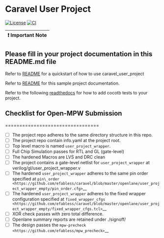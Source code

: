# Caravel User Project

[![License](https://img.shields.io/badge/License-Apache%202.0-blue.svg)](https://opensource.org/licenses/Apache-2.0) [![CI](https://github.com/Cal-Poly-RAMP/tapeout-ci-2311/actions/workflows/user_project_ci.yml/badge.svg)](https://github.com/Cal-Poly-RAMP/tapeout-ci-2311/actions/workflows/user_project_ci.yml) 

| :exclamation: Important Note            |
|-----------------------------------------|

## Please fill in your project documentation in this README.md file 

Refer to [README](docs/source/index.rst#section-quickstart) for a quickstart of how to use caravel_user_project

Refer to [README](docs/source/index.rst) for this sample project documentation. 

Refer to the following [readthedocs](https://caravel-sim-infrastructure.readthedocs.io/en/latest/index.html) for how to add cocotb tests to your project. 

## Checklist for Open-MPW Submission
=================================

-  [ ] The project repo adheres to the same directory structure in this
   repo.
-  [ ] The project repo contain info.yaml at the project root.
-  [ ] Top level macro is named ``user_project_wrapper``.
-  [ ] Full Chip Simulation passes for RTL and GL (gate-level)
-  [ ] The hardened Macros are LVS and DRC clean
-  [ ] The project contains a gate-level netlist for ``user_project_wrapper`` at verilog/gl/user_project_wrapper.v
-  [ ] The hardened ``user_project_wrapper`` adheres to the same pin
   order specified at
   `pin\_order <https://github.com/efabless/caravel/blob/master/openlane/user_project_wrapper_empty/pin_order.cfg>`__
-  [ ] The hardened ``user_project_wrapper`` adheres to the fixed wrapper configuration specified at `fixed_wrapper_cfgs <https://github.com/efabless/caravel/blob/master/openlane/user_project_wrapper_empty/fixed_wrapper_cfgs.tcl>`__
-  [ ] XOR check passes with zero total difference.
-  [ ] Openlane summary reports are retained under ./signoff/
-  [ ] The design passes the `mpw-precheck <https://github.com/efabless/mpw_precheck>`__ 
